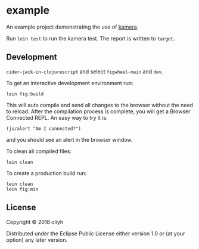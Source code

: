 # example

An example project demonstrating the use of [kamera](https://github.com/oliyh/kamera).

Run `lein test` to run the kamera test. The report is written to `target`.

## Development

`cider-jack-in-clojurescript` and select `figwheel-main` and `dev`.

To get an interactive development environment run:

    lein fig:build

This will auto compile and send all changes to the browser without the
need to reload. After the compilation process is complete, you will
get a Browser Connected REPL. An easy way to try it is:

    (js/alert "Am I connected?")

and you should see an alert in the browser window.

To clean all compiled files:

	lein clean

To create a production build run:

	lein clean
	lein fig:min

## License

Copyright © 2018 oliyh

Distributed under the Eclipse Public License either version 1.0 or (at your option) any later version.
